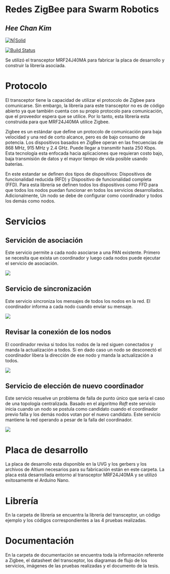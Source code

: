 # Redes ZigBee para Swarm Robotics
## _Hee Chan Kim_

[![N|Solid](https://cldup.com/dTxpPi9lDf.thumb.png)](https://nodesource.com/products/nsolid)

[![Build Status](https://travis-ci.org/joemccann/dillinger.svg?branch=master)](https://travis-ci.org/joemccann/dillinger)

Se utilizó el transceptor MRF24J40MA para fabricar la placa de desarrollo y construir la librería asociada.

# Protocolo
El transceptor tiene la capacidad de utilizar el protocolo de Zigbee para comunicarse. Sin embargo, la librería para este transceptor no es de código abierto ya que también cuenta con su propio protocolo para comunicación, que el proveedor espera que se utilice. Por lo tanto, esta librería esta construida para que MRF24J40MA utilice Zigbee.

Zigbee es un estándar que define un protocolo de comunicación para baja velocidad y una red de corto alcance, pero es de bajo consumo de potencia. Los dispositivos basados en ZigBee operan en las frecuencias de 868 MHz, 915 MHz y 2.4 GHz. Puede llegar a transmitir hasta 250 Kbps. Esta tecnología esta enfocada hacia aplicaciones que requieran costo bajo, baja transmisión de datos y el mayor tiempo de vida posible usando baterías.

En este estandar se definen dos tipos de dispositivos: Dispositivos de funcionalidad reducida (RFD) y Dispositivo de funcionalidad completa (FFD). Para esta librería se definen todos los dispositivos como FFD para que todos los nodos puedan funcionar en todos los servicios desarrollados. Adicionalmente, Un nodo se debe de configurar como coordinador y todos los demás como nodos.

# Servicios

## Servición de asociación
Este servicio permite a cada nodo asociarse a una PAN existente. Primero se necesita que exista un coordinador y luego cada nodos puede ejecutar el servicio de asociación.

[![](https://mermaid.ink/img/eyJjb2RlIjoic2VxdWVuY2VEaWFncmFtXG5Db29yZGluYWRvci0tPiBOb2RvOiBcbk5vZG8tPj4gQ29vcmRpbmFkb3I6IFF1aWVybyB1bmlybWVcbkNvb3JkaW5hZG9yLT4-IE5vZG86IENvbmZpcm1hY2nDs25cbk5vdGUgcmlnaHQgb2YgTm9kbzogRXNwZXJhIGxhIGluZm9ybWFjacOzbiBkZSBsYSByZWRcbkNvb3JkaW5hZG9yLT4-IE5vZG86IEluZm9ybWFjacOzbiBkZSBsYSBQQU5cbk5vZG8tPj4gQ29vcmRpbmFkb3I6IENvbmZpcm1hY2nDs25cbiIsIm1lcm1haWQiOnsidGhlbWUiOiJkZWZhdWx0In0sInVwZGF0ZUVkaXRvciI6ZmFsc2UsImF1dG9TeW5jIjp0cnVlLCJ1cGRhdGVEaWFncmFtIjpmYWxzZX0)](https://mermaid-js.github.io/mermaid-live-editor/edit#eyJjb2RlIjoic2VxdWVuY2VEaWFncmFtXG5Db29yZGluYWRvci0tPiBOb2RvOiBcbk5vZG8tPj4gQ29vcmRpbmFkb3I6IFF1aWVybyB1bmlybWVcbkNvb3JkaW5hZG9yLT4-IE5vZG86IENvbmZpcm1hY2nDs25cbk5vdGUgcmlnaHQgb2YgTm9kbzogRXNwZXJhIGxhIGluZm9ybWFjacOzbiBkZSBsYSByZWRcbkNvb3JkaW5hZG9yLT4-IE5vZG86IEluZm9ybWFjacOzbiBkZSBsYSBQQU5cbk5vZG8tPj4gQ29vcmRpbmFkb3I6IENvbmZpcm1hY2nDs25cbiIsIm1lcm1haWQiOiJ7XG4gIFwidGhlbWVcIjogXCJkZWZhdWx0XCJcbn0iLCJ1cGRhdGVFZGl0b3IiOmZhbHNlLCJhdXRvU3luYyI6dHJ1ZSwidXBkYXRlRGlhZ3JhbSI6ZmFsc2V9)

## Servicio de sincronización
Este servicio sincroniza los mensajes de todos los nodos en la red. El coordinador informa a cada nodo cuando enviar su mensaje.

[![](https://mermaid.ink/img/eyJjb2RlIjoic2VxdWVuY2VEaWFncmFtXG5Db29yZGluYWRvci0tPiBOb2RvIDE6IFxuQ29vcmRpbmFkb3ItLT4gTm9kbyAyOiBcbkNvb3JkaW5hZG9yLS0-IE5vZG8gMzogXG5Db29yZGluYWRvci0tPiBOb2RvIDQ6IFxuQ29vcmRpbmFkb3ItPiBOb2RvIDQ6IFNpbmNyb25pemFyIFxuTm9kbyAxLT4-IE5vZG8gMjogbWVuc2FqZVxuTm9kbyAyLT4-IE5vZG8gMzogbWVuc2FqZVxuTm9kbyAzLT4-IE5vZG8gNDogbWVuc2FqZVxuTm9kbyA0LT4-IENvb3JkaW5hZG9yOiBtZW5zYWplIiwibWVybWFpZCI6eyJ0aGVtZSI6ImRlZmF1bHQifSwidXBkYXRlRWRpdG9yIjpmYWxzZSwiYXV0b1N5bmMiOnRydWUsInVwZGF0ZURpYWdyYW0iOmZhbHNlfQ)](https://mermaid-js.github.io/mermaid-live-editor/edit#eyJjb2RlIjoic2VxdWVuY2VEaWFncmFtXG5Db29yZGluYWRvci0tPiBOb2RvIDE6IFxuQ29vcmRpbmFkb3ItLT4gTm9kbyAyOiBcbkNvb3JkaW5hZG9yLS0-IE5vZG8gMzogXG5Db29yZGluYWRvci0tPiBOb2RvIDQ6IFxuQ29vcmRpbmFkb3ItPiBOb2RvIDQ6IFNpbmNyb25pemFyIFxuTm9kbyAxLT4-IE5vZG8gMjogbWVuc2FqZVxuTm9kbyAyLT4-IE5vZG8gMzogbWVuc2FqZVxuTm9kbyAzLT4-IE5vZG8gNDogbWVuc2FqZVxuTm9kbyA0LT4-IENvb3JkaW5hZG9yOiBtZW5zYWplIiwibWVybWFpZCI6IntcbiAgXCJ0aGVtZVwiOiBcImRlZmF1bHRcIlxufSIsInVwZGF0ZUVkaXRvciI6ZmFsc2UsImF1dG9TeW5jIjp0cnVlLCJ1cGRhdGVEaWFncmFtIjpmYWxzZX0)

## Revisar la conexión de los nodos
El coordinador revisa si todos los nodos de la red siguen conectados y manda la actualización a todos. Si en dado caso un nodo se desconectó el coordinador libera la dirección de ese nodo y manda la actualización a todos.

[![](https://mermaid.ink/img/eyJjb2RlIjoic2VxdWVuY2VEaWFncmFtXG5Db29yZGluYWRvci0-PiBOb2RvIDE6IFNpZ3VlIGNvbmVjdGFkbz9cbk5vZG8gMS0-PiBDb29yZGluYWRvcjogU2lcbkNvb3JkaW5hZG9yLT4-IE5vZG8gMjogU2lndWUgY29uZWN0YWRvP1xuTm9kbyAyLT4-IENvb3JkaW5hZG9yOiBTaVxuQ29vcmRpbmFkb3ItPj4gTm9kbyAzOiBTaWd1ZSBjb25lY3RhZG8_XG5Ob2RvIDMtPj4gQ29vcmRpbmFkb3I6IFNpXG5Db29yZGluYWRvci0-PiBOb2RvIDQ6IFNpZ3VlIGNvbmVjdGFkbz9cbk5vZG8gNC0teCBDb29yZGluYWRvcjogTm8gaHVibyByZXNwdWVzdGFcbk5vdGUgbGVmdCBvZiBDb29yZGluYWRvcjogw5puaWNhbWVudGUgcmVzcG9uZGllcm9uPGJyLz4gMyBub2RvcywgbGliZXJhIGxhPGJyLz4gZGlyZWNjacOzbiBkZWwgbm9kbyA0LlxuQ29vcmRpbmFkb3ItPiBOb2RvIDM6IEFjdHVhbGl6YSBsYSBpbmZvcm1hY2nDs24gZGUgbGEgcmVkIiwibWVybWFpZCI6eyJ0aGVtZSI6ImRlZmF1bHQifSwidXBkYXRlRWRpdG9yIjpmYWxzZSwiYXV0b1N5bmMiOnRydWUsInVwZGF0ZURpYWdyYW0iOmZhbHNlfQ)](https://mermaid-js.github.io/mermaid-live-editor/edit#eyJjb2RlIjoic2VxdWVuY2VEaWFncmFtXG5Db29yZGluYWRvci0-PiBOb2RvIDE6IFNpZ3VlIGNvbmVjdGFkbz9cbk5vZG8gMS0-PiBDb29yZGluYWRvcjogU2lcbkNvb3JkaW5hZG9yLT4-IE5vZG8gMjogU2lndWUgY29uZWN0YWRvP1xuTm9kbyAyLT4-IENvb3JkaW5hZG9yOiBTaVxuQ29vcmRpbmFkb3ItPj4gTm9kbyAzOiBTaWd1ZSBjb25lY3RhZG8_XG5Ob2RvIDMtPj4gQ29vcmRpbmFkb3I6IFNpXG5Db29yZGluYWRvci0-PiBOb2RvIDQ6IFNpZ3VlIGNvbmVjdGFkbz9cbk5vZG8gNC0teCBDb29yZGluYWRvcjogTm8gaHVibyByZXNwdWVzdGFcbk5vdGUgbGVmdCBvZiBDb29yZGluYWRvcjogw5puaWNhbWVudGUgcmVzcG9uZGllcm9uPGJyLz4gMyBub2RvcywgbGliZXJhIGxhPGJyLz4gZGlyZWNjacOzbiBkZWwgbm9kbyA0LlxuQ29vcmRpbmFkb3ItPiBOb2RvIDM6IEFjdHVhbGl6YSBsYSBpbmZvcm1hY2nDs24gZGUgbGEgcmVkIiwibWVybWFpZCI6IntcbiAgXCJ0aGVtZVwiOiBcImRlZmF1bHRcIlxufSIsInVwZGF0ZUVkaXRvciI6ZmFsc2UsImF1dG9TeW5jIjp0cnVlLCJ1cGRhdGVEaWFncmFtIjpmYWxzZX0)

## Servicio de elección de nuevo coordinador
Este servicio resuelve un problema de falla de punto único que sería el caso de una topología centralizada. Basado en el algoritmo *Raft* este servicio inicia cuando un nodo se postula como candidato cuando el coordinador previo falla y los demás nodos votan por el nuevo candidato. Este servicio mantiene la red operando a pesar de la falla del coordinador.

[![](https://mermaid.ink/img/eyJjb2RlIjoic2VxdWVuY2VEaWFncmFtXG5Db29yZGluYWRvci0teCBOb2RvIDE6IEZhbGxvXG5Db29yZGluYWRvci0teCBOb2RvIDI6IEZhbGxvXG5Db29yZGluYWRvci0teCBOb2RvIDM6IEZhbGxvXG5Db29yZGluYWRvci0teCBOb2RvIDQ6IEZhbGxvXG5Ob2RvIDEtPiBOb2RvIDQ6IE51ZXZvIGNhbmRpZGF0b1xuTm9kbyAyLT4-IE5vZG8gMTogVm90b1xuTm9kbyAzLT4-IE5vZG8gMTogVm90b1xuTm9kbyA0LT4-IE5vZG8gMTogVm90b1xuTm90ZSBsZWZ0IG9mIE5vZG8gMTogU2Ugb2J0dXZpZXJvbiBsb3M8YnIvPiB2b3RvcyBuZWNlc2FyaW9zPGJyLz4gcGFyYSBjYW1iaWFyIGRlPGJyLz4gY29vcmRpbmFkb3IuXG5Ob2RvIDEtPiBOb2RvIDQ6IENvbmZpcm1hY2nDs24gZGUgbnVldm8gY29vcmRpbmFkb3IiLCJtZXJtYWlkIjp7InRoZW1lIjoiZGVmYXVsdCJ9LCJ1cGRhdGVFZGl0b3IiOmZhbHNlLCJhdXRvU3luYyI6dHJ1ZSwidXBkYXRlRGlhZ3JhbSI6ZmFsc2V9)](https://mermaid-js.github.io/mermaid-live-editor/edit#eyJjb2RlIjoic2VxdWVuY2VEaWFncmFtXG5Db29yZGluYWRvci0teCBOb2RvIDE6IEZhbGxvXG5Db29yZGluYWRvci0teCBOb2RvIDI6IEZhbGxvXG5Db29yZGluYWRvci0teCBOb2RvIDM6IEZhbGxvXG5Db29yZGluYWRvci0teCBOb2RvIDQ6IEZhbGxvXG5Ob2RvIDEtPiBOb2RvIDQ6IE51ZXZvIGNhbmRpZGF0b1xuTm9kbyAyLT4-IE5vZG8gMTogVm90b1xuTm9kbyAzLT4-IE5vZG8gMTogVm90b1xuTm9kbyA0LT4-IE5vZG8gMTogVm90b1xuTm90ZSBsZWZ0IG9mIE5vZG8gMTogU2Ugb2J0dXZpZXJvbiBsb3M8YnIvPiB2b3RvcyBuZWNlc2FyaW9zPGJyLz4gcGFyYSBjYW1iaWFyIGRlPGJyLz4gY29vcmRpbmFkb3IuXG5Ob2RvIDEtPiBOb2RvIDQ6IENvbmZpcm1hY2nDs24gZGUgbnVldm8gY29vcmRpbmFkb3IiLCJtZXJtYWlkIjoie1xuICBcInRoZW1lXCI6IFwiZGVmYXVsdFwiXG59IiwidXBkYXRlRWRpdG9yIjpmYWxzZSwiYXV0b1N5bmMiOnRydWUsInVwZGF0ZURpYWdyYW0iOmZhbHNlfQ)

# Placa de desarrollo
La placa de desarrollo esta disponible en la UVG y los gerbers y los archivos de Altium necesarios para su fabricación están en este carpeta. La placa está desarrollada entorno al transceptor MRF24J40MA y se utilizó exitosamente el Arduino Nano.

# Librería
En la carpeta de librería se encuentra la librería del transceptor, un código ejemplo y los códigos correspondientes a las 4 pruebas realizadas.

# Documentación
En la carpeta de documentación se encuentra toda la información referente a Zigbee, el datasheet del transceptor, los diagramas de flujo de los servicios, imágenes de las pruebas realizadas y el documento de la tesis.

[//]: # (These are reference links used in the body of this note and get stripped out when the markdown processor does its job. There is no need to format nicely because it shouldn't be seen. Thanks SO - http://stackoverflow.com/questions/4823468/store-comments-in-markdown-syntax)

   [dill]: <https://github.com/joemccann/dillinger>
   [git-repo-url]: <https://github.com/joemccann/dillinger.git>
   [john gruber]: <http://daringfireball.net>
   [df1]: <http://daringfireball.net/projects/markdown/>
   [markdown-it]: <https://github.com/markdown-it/markdown-it>
   [Ace Editor]: <http://ace.ajax.org>
   [node.js]: <http://nodejs.org>
   [Twitter Bootstrap]: <http://twitter.github.com/bootstrap/>
   [jQuery]: <http://jquery.com>
   [@tjholowaychuk]: <http://twitter.com/tjholowaychuk>
   [express]: <http://expressjs.com>
   [AngularJS]: <http://angularjs.org>
   [Gulp]: <http://gulpjs.com>

   [PlDb]: <https://github.com/joemccann/dillinger/tree/master/plugins/dropbox/README.md>
   [PlGh]: <https://github.com/joemccann/dillinger/tree/master/plugins/github/README.md>
   [PlGd]: <https://github.com/joemccann/dillinger/tree/master/plugins/googledrive/README.md>
   [PlOd]: <https://github.com/joemccann/dillinger/tree/master/plugins/onedrive/README.md>
   [PlMe]: <https://github.com/joemccann/dillinger/tree/master/plugins/medium/README.md>
   [PlGa]: <https://github.com/RahulHP/dillinger/blob/master/plugins/googleanalytics/README.md>
